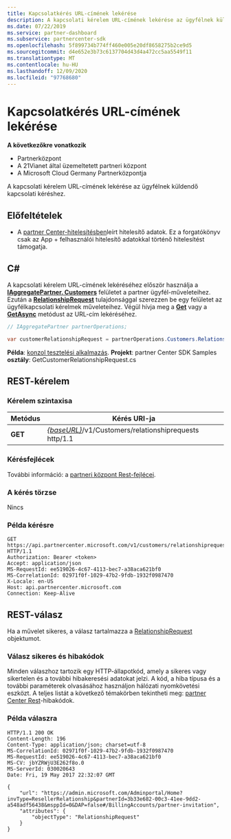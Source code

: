 ```yaml
---
title: Kapcsolatkérés URL-címének lekérése
description: A kapcsolati kérelem URL-címének lekérése az ügyfélnek küldendő kapcsolati kéréshez.
ms.date: 07/22/2019
ms.service: partner-dashboard
ms.subservice: partnercenter-sdk
ms.openlocfilehash: 5f899734b774ff460e005e20df8658275b2ce9d5
ms.sourcegitcommit: d4e652e3b73c6137704d43d4a472cc5aa5549f11
ms.translationtype: MT
ms.contentlocale: hu-HU
ms.lasthandoff: 12/09/2020
ms.locfileid: "97768680"
---
```

# <a name="retrieve-a-relationship-request-url"></a>Kapcsolatkérés URL-címének lekérése

**A következőkre vonatkozik**

- Partnerközpont
- A 21Vianet által üzemeltetett partneri központ
- A Microsoft Cloud Germany Partnerközpontja

A kapcsolati kérelem URL-címének lekérése az ügyfélnek küldendő kapcsolati kéréshez.

## <a name="prerequisites"></a>Előfeltételek

- A [partner Center-hitelesítésben](partner-center-authentication.md)leírt hitelesítő adatok. Ez a forgatókönyv csak az App + felhasználói hitelesítő adatokkal történő hitelesítést támogatja.

## <a name="c"></a>C\#

A kapcsolati kérelem URL-címének lekéréséhez először használja a [**IAggregatePartner. Customers**](/dotnet/api/microsoft.store.partnercenter.ipartner.customers) felületet a partner ügyfél-műveleteihez. Ezután a [**RelationshipRequest**](/dotnet/api/microsoft.store.partnercenter.customers.icustomercollection.relationshiprequest) tulajdonsággal szerezzen be egy felületet az ügyfélkapcsolati kérelmek műveleteihez. Végül hívja meg a [**Get**](/dotnet/api/microsoft.store.partnercenter.relationshiprequests.icustomerrelationshiprequest.get) vagy a [**GetAsync**](/dotnet/api/microsoft.store.partnercenter.relationshiprequests.icustomerrelationshiprequest.getasync) metódust az URL-cím lekéréséhez.

``` csharp
// IAggregatePartner partnerOperations;

var customerRelationshipRequest = partnerOperations.Customers.RelationshipRequest.Get();
```

**Példa**: [konzol tesztelési alkalmazás](console-test-app.md). **Projekt**: partner Center SDK Samples **osztály**: GetCustomerRelationshipRequest.cs

## <a name="rest-request"></a>REST-kérelem

### <a name="request-syntax"></a>Kérelem szintaxisa

| Metódus  | Kérés URI-ja                                                                            |
|---------|----------------------------------------------------------------------------------------|
| **GET** | [*{baseURL}*](partner-center-rest-urls.md)/v1/Customers/relationshiprequests http/1.1 |

### <a name="request-headers"></a>Kérésfejlécek

További információ: a [partneri központ Rest-fejlécei](headers.md).

### <a name="request-body"></a>A kérés törzse

Nincs

### <a name="request-example"></a>Példa kérésre

```http
GET https://api.partnercenter.microsoft.com/v1/customers/relationshiprequests HTTP/1.1
Authorization: Bearer <token>
Accept: application/json
MS-RequestId: ee519026-4c67-4113-bec7-a38aca621bf0
MS-CorrelationId: 02971f0f-1029-47b2-9fdb-1932f0987470
X-Locale: en-US
Host: api.partnercenter.microsoft.com
Connection: Keep-Alive
```

## <a name="rest-response"></a>REST-válasz

Ha a művelet sikeres, a válasz tartalmazza a [RelationshipRequest](relationships-resources.md#relationshiprequest) objektumot.

### <a name="response-success-and-error-codes"></a>Válasz sikeres és hibakódok

Minden válaszhoz tartozik egy HTTP-állapotkód, amely a sikeres vagy sikertelen és a további hibakeresési adatokat jelzi. A kód, a hiba típusa és a további paraméterek olvasásához használjon hálózati nyomkövetési eszközt. A teljes listát a következő témakörben tekintheti meg: [partner Center Rest](error-codes.md)-hibakódok.

### <a name="response-example"></a>Példa válaszra

```http
HTTP/1.1 200 OK
Content-Length: 196
Content-Type: application/json; charset=utf-8
MS-CorrelationId: 02971f0f-1029-47b2-9fdb-1932f0987470
MS-RequestId: ee519026-4c67-4113-bec7-a38aca621bf0
MS-CV: jbYZRWjU3E262f8o.0
MS-ServerId: 030020643
Date: Fri, 19 May 2017 22:32:07 GMT

{
    "url": "https://admin.microsoft.com/Adminportal/Home?invType=ResellerRelationship&partnerId=3b33e682-00c3-41ee-9dd2-a548adf56438&msppId=0&DAP=false#/BillingAccounts/partner-invitation",
    "attributes": {
        "objectType": "RelationshipRequest"
    }
}
```
